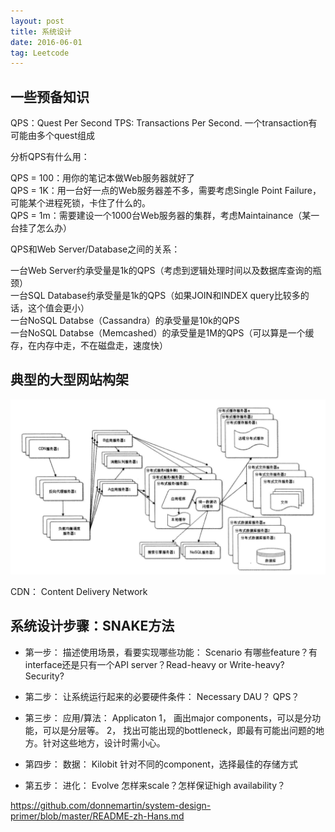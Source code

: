 ```yaml
---
layout: post
title: 系统设计
date: 2016-06-01
tag: Leetcode
---
```


## 一些预备知识

QPS：Quest Per Second
TPS: Transactions Per Second. 一个transaction有可能由多个quest组成

分析QPS有什么用：  

QPS = 100：用你的笔记本做Web服务器就好了  
QPS = 1K：用一台好一点的Web服务器差不多，需要考虑Single Point Failure，可能某个进程死锁，卡住了什么的。   
QPS = 1m：需要建设一个1000台Web服务器的集群，考虑Maintainance（某一台挂了怎么办）

QPS和Web Server/Database之间的关系：  

一台Web Server约承受量是1k的QPS（考虑到逻辑处理时间以及数据库查询的瓶颈）  
一台SQL Database约承受量是1k的QPS（如果JOIN和INDEX query比较多的话，这个值会更小）  
一台NoSQL Databse（Cassandra）的承受量是10k的QPS  
一台NoSQL Databse（Memcashed）的承受量是1M的QPS（可以算是一个缓存，在内存中走，不在磁盘走，速度快）

## 典型的大型网站构架
![大型网站构架](/assets/images/大型网站构架.png)

CDN： Content Delivery Network


## 系统设计步骤：SNAKE方法

* 第一步： 描述使用场景，看要实现哪些功能： Scenario
    有哪些feature？有interface还是只有一个API server？Read-heavy or Write-heavy? Security?

* 第二步： 让系统运行起来的必要硬件条件： Necessary
    DAU？ QPS？

* 第三步： 应用/算法： Applicaton
    1， 画出major components，可以是分功能，可以是分层等。
    2， 找出可能出现的bottleneck，即最有可能出问题的地方。针对这些地方，设计时需小心。

* 第四步： 数据： Kilobit
    针对不同的component，选择最佳的存储方式

* 第五步： 进化： Evolve
    怎样来scale？怎样保证high availability？





https://github.com/donnemartin/system-design-primer/blob/master/README-zh-Hans.md
